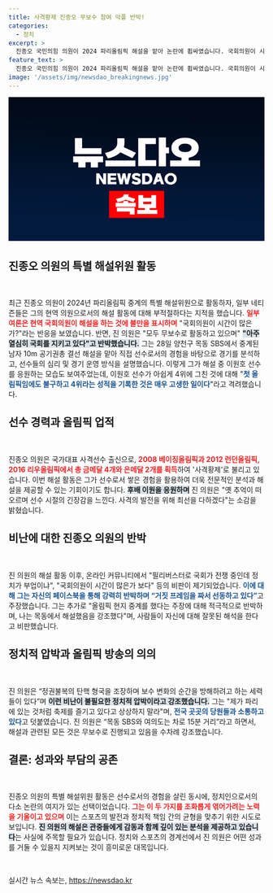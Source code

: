 ```yaml
---
title: 사격황제 진종오 무보수 참여 악플 반박!
categories:
  - 정치
excerpt: >
  진종오 국민의힘 의원이 2024 파리올림픽 해설을 맡아 논란에 휩싸였습니다. 국회의원이 시간 많나라는 비판에 그는 열심히 국회를 지키고 있다고 반박했습니다. 그의 해설 활동과 배경에 대해 찬반 여론이 뜨겁습니다! 클릭해보세요!
feature_text: >
  진종오 국민의힘 의원이 2024 파리올림픽 해설을 맡아 논란에 휩싸였습니다. 국회의원이 시간 많나라는 비판에 그는 열심히 국회를 지키고 있다고 반박했습니다. 그의 해설 활동과 배경에 대해 찬반 여론이 뜨겁습니다! 클릭해보세요!
image: '/assets/img/newsdao_breakingnews.jpg'
---
```


<p><img src="/assets/img/newsdao_breakingnews.jpg" alt="pcversion 속보" /></p>

<h2 data-ke-size="size26">진종오 의원의 특별 해설위원 활동</h2>

<p data-ke-size="size16">&nbsp;</p>

<p data-ke-size="size16">최근 진종오 의원이 2024년 파리올림픽 중계의 특별 해설위원으로 활동하자, 일부 네티즌들은 그의 현역 의원으로서의 해설 활동에 대해 부적절하다는 지적을 했습니다. <b><span style="color: #ee2323;">일부 여론은 현역 국회의원이 해설을 하는 것에 불만을 표시하며</span></b> "국회의원이 시간이 많은가?"라는 반응을 보였습니다. 반면, 진 의원은 "모두 무보수로 활동하고 있으며" <b><span style="background-color: #21538527;">"아주 열심히 국회를 지키고 있다"고 반박했습니다.</span></b> 그는 28일 양천구 목동 SBS에서 중계된 남자 10m 공기권총 결선 해설을 맡아 직접 선수로서의 경험을 바탕으로 경기를 분석하고, 선수들의 심리 및 경기 운영 방식을 설명했습니다. 이렇게 그가 해설 중 이원호 선수를 응원하는 모습도 보여주었는데, 이원호 선수가 아쉽게 4위에 그친 것에 대해 "<b><span style="color: #1a5490;">첫 올림픽임에도 불구하고 4위라는 성적을 기록한 것은 매우 고생한 일이다</span></b>"라고 격려했습니다.</p>

<h2 data-ke-size="size26">선수 경력과 올림픽 업적</h2>

<p data-ke-size="size16">&nbsp;</p>

<p data-ke-size="size16">진종오 의원은 국가대표 사격선수 출신으로, <b><span style="color: #ee2323;">2008 베이징올림픽과 2012 런던올림픽, 2016 리우올림픽에서 총 금메달 4개와 은메달 2개를 획득</span></b>하여 '사격황제'로 불리고 있습니다. 이번 해설 활동은 그가 선수로서 쌓은 경험을 활용하여 더욱 전문적인 분석과 해설을 제공할 수 있는 기회이기도 합니다. <b><span style="background-color: #21538527;">후배 이원을 응원하며</span></b> 진 의원은 "옛 추억이 떠오르며 선수 시절의 긴장감을 느낀다. 사격의 발전을 위해 최선을 다하겠다"는 소감을 밝혔습니다.</p>

<h2 data-ke-size="size26">비난에 대한 진종오 의원의 반박</h2>

<p data-ke-size="size16">&nbsp;</p>

<p data-ke-size="size16">진 의원의 해설 활동 이후, 온라인 커뮤니티에서 "필리버스터로 국회가 전쟁 중인데 정치가 부업이냐", "국회의원이 시간이 많은가 보다" 등의 비판이 제기되었습니다. <b><span style="color: #1a5490;">이에 대해 그는 자신의 페이스북을 통해 강력히 반박하며 “거짓 프레임을 짜서 선동하고 있다”</span></b>고 주장했습니다. 그는 추가로 "올림픽 현지 중계를 했다는 주장에 대해 적극적으로 반박하며, 나는 목동에서 해설했음을 강조했다"며, 사람들이 자신에 대해 잘못된 해석을 한다고 비판했습니다.</p>

<h2 data-ke-size="size26">정치적 압박과 올림픽 방송의 의의</h2>

<p data-ke-size="size16">&nbsp;</p>

<p data-ke-size="size16">진 의원은 “정권불복의 탄핵 형국을 조장하며 보수 변화의 순간을 방해하려고 하는 세력들이 있다”며 <b><span style="background-color: #21538527;">이런 비난이 불필요한 정치적 압박이라고 강조했습니다.</span></b> 그는 "제가 파리에 있는 것처럼 축제를 즐기고 있다고 상상하지 말라"며, <b><span style="color: #1a5490;">전국 곳곳의 당원들과 소통하고 있다</span></b>고 덧붙였습니다. 진 의원은 “목동 SBS와 여의도는 차로 15분 거리”라고 하면서, 해설과 관련된 모든 것은 무보수로 진행되고 있음을 수차례 강조했습니다.</p>

<h2 data-ke-size="size26">결론: 성과와 부담의 공존</h2>

<p data-ke-size="size16">&nbsp;</p>

<p data-ke-size="size16">진종오 의원의 특별 해설위원 활동은 선수로서의 경험을 살린 동시에, 정치인으로서의 다소 논란의 여지가 있는 선택이었습니다. <b><span style="color: #ee2323;">그는 이 두 가지를 조화롭게 엮어가려는 노력을 기울이고 있으며</span></b> 이는 스포츠의 발전과 정치적 책임 간의 균형을 맞추기 위한 시도로 보입니다. <b><span style="background-color: #21538527;">진 의원의 해설은 관중들에게 감동과 함께 깊이 있는 분석을 제공하고 있습니다</span></b>는 사실에 주목할 필요가 있습니다. 정치와 스포츠의 경계선에서 진 의원은 어떤 성과를 거둘 수 있을지 지켜보는 것이 흥미로운 대목입니다.</p>

<p data-ke-size="size16">&nbsp;</p>
실시간 뉴스 속보는, <a href="https://newsdao.kr" rel="dofollow">https://newsdao.kr</a>


